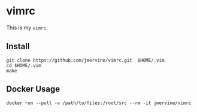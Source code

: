 # vimrc

This is my `vimrc`.

## Install

```
git clone https://github.com/jmervine/vimrc.git  $HOME/.vim
cd $HOME/.vim
make
```


## Docker Usage

```
docker run --pull -v /path/to/files:/root/src --rm -it jmervine/vimrc
```
